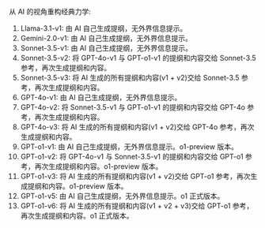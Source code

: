从 AI 的视角重构经典力学:

01. Llama-3.1-v1: 由 AI 自己生成提纲，无外界信息提示。
02. Gemini-2.0-v1: 由 AI 自己生成提纲，无外界信息提示。
03. Sonnet-3.5-v1: 由 AI 自己生成提纲，无外界信息提示。
04. Sonnet-3.5-v2: 将 GPT-4o-v1 与 GPT-o1-v1 的提纲和内容交给 Sonnet-3.5 参考，再次生成提纲和内容。
05. Sonnet-3.5-v3: 将 AI 生成的所有提纲和内容(v1 + v2)交给 Sonnet-3.5 参考，再次生成提纲和内容。
06. GPT-4o-v1: 由 AI 自己生成提纲，无外界信息提示。
07. GPT-4o-v2: 将 Sonnet-3.5-v1 与 GPT-o1-v1 的提纲和内容交给 GPT-4o 参考，再次生成提纲和内容。
08. GPT-4o-v3: 将 AI 生成的所有提纲和内容(v1 + v2)交给 GPT-4o 参考，再次生成提纲和内容。
09. GPT-o1-v1: 由 AI 自己生成提纲，无外界信息提示。o1-preview 版本。
10. GPT-o1-v2: 将 GPT-4o-v1 与 Sonnet-3.5-v1 的提纲和内容交给 GPT-o1 参考，再次生成提纲和内容。o1-preview 版本。
11. GPT-o1-v3: 将 AI 生成的所有提纲和内容(v1 + v2)交给 GPT-o1 参考，再次生成提纲和内容。o1-preview 版本。
12. GPT-o1-v5: 由 AI 自己生成提纲，无外界信息提示。o1 正式版本。
13. GPT-o1-v6: 将 AI 生成的所有提纲和内容(v1 + v2 + v3)交给 GPT-o1 参考，再次生成提纲和内容。o1 正式版本。


